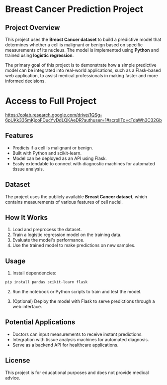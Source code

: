 # Breast Cancer Prediction Project

## Project Overview
This project uses the **Breast Cancer dataset** to build a predictive model that determines whether a cell is malignant or benign based on specific measurements of its nucleus. The model is implemented using **Python** and trained using **logistic regression**.

The primary goal of this project is to demonstrate how a simple predictive model can be integrated into real-world applications, such as a Flask-based web application, to assist medical professionals in making faster and more informed decisions.

# Access to Full Project
https://colab.research.google.com/drive/1QSg-6pUKk335mKjcoFDucYvDdLQKAeDR?authuser=1#scrollTo=cTdaWh3C32Gb

## Features
- Predicts if a cell is malignant or benign.
- Built with Python and scikit-learn.
- Model can be deployed as an API using Flask.
- Easily extendable to connect with diagnostic machines for automated tissue analysis.

## Dataset
The project uses the publicly available **Breast Cancer dataset**, which contains measurements of various features of cell nuclei.

## How It Works
1. Load and preprocess the dataset.
2. Train a logistic regression model on the training data.
3. Evaluate the model's performance.
4. Use the trained model to make predictions on new samples.

## Usage
1. Install dependencies:
```bash
pip install pandas scikit-learn flask
```

2. Run the notebook or Python scripts to train and test the model.

3. (Optional) Deploy the model with Flask to serve predictions through a web interface.

## Potential Applications
- Doctors can input measurements to receive instant predictions.
- Integration with tissue analysis machines for automated diagnosis.
- Serve as a backend API for healthcare applications.

## License
This project is for educational purposes and does not provide medical advice.

